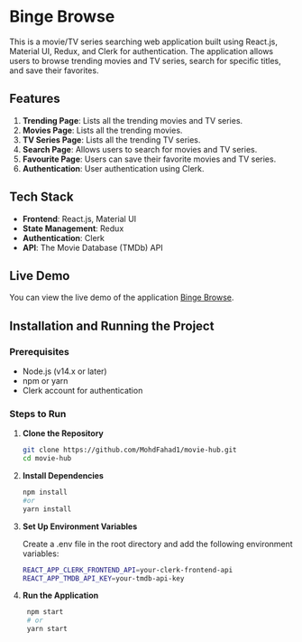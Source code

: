 # Binge Browse

This is a movie/TV series searching web application built using React.js, Material UI, Redux, and Clerk for authentication. The application allows users to browse trending movies and TV series, search for specific titles, and save their favorites.

## Features

1. **Trending Page**: Lists all the trending movies and TV series.
2. **Movies Page**: Lists all the trending movies.
3. **TV Series Page**: Lists all the trending TV series.
4. **Search Page**: Allows users to search for movies and TV series.
5. **Favourite Page**: Users can save their favorite movies and TV series.
6. **Authentication**: User authentication using Clerk.

## Tech Stack

- **Frontend**: React.js, Material UI
- **State Management**: Redux
- **Authentication**: Clerk
- **API**: The Movie Database (TMDb) API

## Live Demo

You can view the live demo of the application <a href="https://movie-hub-eight-iota.vercel.app/" target="_blank">Binge Browse</a>.

## Installation and Running the Project

### Prerequisites

- Node.js (v14.x or later)
- npm or yarn
- Clerk account for authentication

### Steps to Run

1. **Clone the Repository**

   ```bash
   git clone https://github.com/MohdFahad1/movie-hub.git
   cd movie-hub

2. **Install Dependencies**

   ```bash
   npm install
   #or
   yarn install

3. **Set Up Environment Variables**

   Create a .env file in the root directory and add the following environment variables:
   ```bash
   REACT_APP_CLERK_FRONTEND_API=your-clerk-frontend-api
   REACT_APP_TMDB_API_KEY=your-tmdb-api-key

4. **Run the Application**

   ```bash
    npm start
    # or
    yarn start

